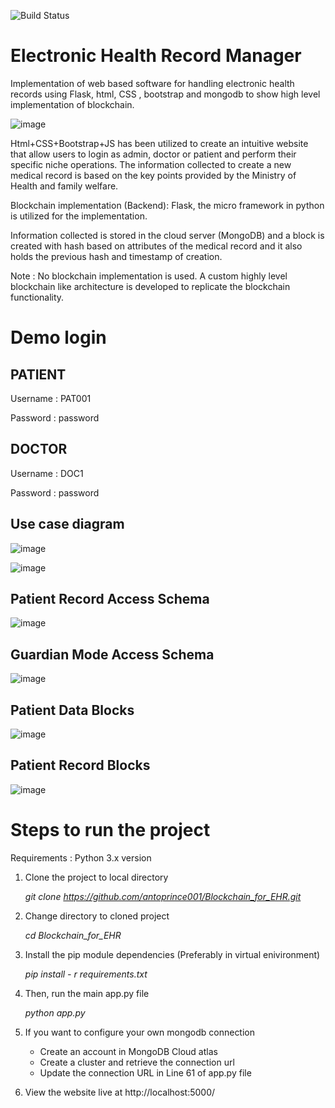 ![Build Status](https://img.shields.io/badge/build-passing-brightgreen)


# Electronic Health Record Manager

Implementation of web based software for handling electronic health records using Flask, html, CSS , bootstrap and mongodb to show high level implementation of blockchain.

![image](https://user-images.githubusercontent.com/47826916/128641182-ebd21ce0-10b9-437f-891b-7a576cf70932.png)


   Html+CSS+Bootstrap+JS has been utilized to create an intuitive website that allow users to login as admin, doctor or patient and perform their specific niche operations.
   The information collected to create a new medical record is based on the key points provided by the Ministry of Health and family welfare.

Blockchain implementation (Backend):
Flask, the micro framework in python is utilized for the implementation.

Information collected is stored in the cloud server (MongoDB) and a block is created with hash based on attributes of the medical record and it also holds the previous hash and timestamp of creation.

Note : No blockchain implementation is used. A custom highly level blockchain like architecture is developed to replicate the blockchain functionality. 

# Demo login

## PATIENT

Username : PAT001 

Password : password

## DOCTOR

Username : DOC1 

Password : password


## Use case diagram 

![image](https://user-images.githubusercontent.com/47826916/128641352-38af7184-4efb-4e1c-a592-538031a44f8a.png)

![image](https://user-images.githubusercontent.com/47826916/128641359-c2aa5e1c-2722-4a7e-b18a-d27ebc205045.png)


## Patient Record Access Schema 

![image](https://user-images.githubusercontent.com/47826916/129126551-ffdc286e-606f-4c51-bf50-715637710d7a.png)

## Guardian Mode Access Schema

![image](https://user-images.githubusercontent.com/47826916/129126608-edaf5ab1-e4fe-4826-9062-5556a0950ee5.png)

## Patient Data Blocks

![image](https://user-images.githubusercontent.com/47826916/129126680-9e069c60-ae40-4b86-9ad4-4991175db3a3.png)

## Patient Record Blocks

![image](https://user-images.githubusercontent.com/47826916/129126726-7aa3d8c3-422d-4598-a248-6491dd4277cf.png)

# Steps to run the project

Requirements : Python 3.x version

1. Clone the project to local directory
   
   <i>git clone https://github.com/antoprince001/Blockchain_for_EHR.git</i>
   
2. Change directory to cloned project 
 
   <i>cd Blockchain_for_EHR</i>
   
3. Install the pip module dependencies (Preferably in virtual enivironment)
   
   <i>pip install - r requirements.txt</i>
   
4. Then, run the main app.py file 

   <i>python app.py</i>
   
5. If you want to configure your own mongodb connection
   - Create an account in MongoDB Cloud atlas
   - Create a cluster and retrieve the connection url
   - Update the connection URL in Line 61 of app.py file

6. View the website live at http://localhost:5000/


